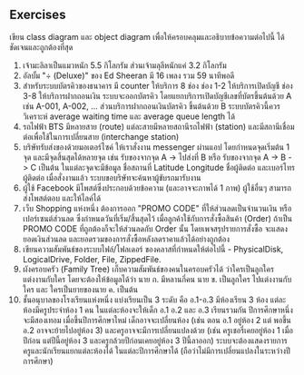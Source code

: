 ## Exercises
 

เขียน class diagram และ object diagram เพื่อให้ครอบคลุมและอธิบายข้อความต่อไปนี้ ได้ชัดเจนและถูกต้องที่สุด

1. เจ้ามะลิลาเป็นแมวหนัก 5.5 กิโลกรัม ส่วนเจ้ามลุลีหนักแค่ 3.2 กิโลกรัม
1. อัลบั้ม "÷ (Deluxe)" ของ Ed Sheeran มี 16 เพลง รวม 59 นาทีพอดี
1. สำหรับระบบบัตรคิวของธนาคาร มี counter ให้บริการ 8 ช่อง ช่อง 1-2 ให้บริการเปิดบัญชี ช่อง 3-8 ให้บริการฝากถอนเงิน ระบบจะออกบัตรคิว โดยแยกบริการเปิดบัญชีเลขที่บัตรขึ้นต้นด้วย A เช่น A-001, A-002, ... ส่วนบริการฝากถอนเงินบัตรคิว ขึ้นต้นด้วย B ระบบบัตรคิวนี้ควรวิเคราะห์ average waiting time และ average queue length ได้
1. รถไฟฟ้า BTS มีหลายสาย (route) แต่ละสายมีหลายสถานีรถไฟฟ้า (station) และมีสถานีเชื่อมต่อเพื่อใช้ในการเปลี่ยนสาย (interchange station)
1. บริษัทรับส่งของด้วยมอเตอร์ไซค์ ให้เราสั่งงาน messenger ผ่านแอป โดยกำหนดจุดเริ่มต้น 1 จุด และมีจุดสิ้นสุดได้หลายจุด เช่น รับของจากจุด A -> ไปส่งที่ B หรือ รับของจากจุด A -> B -> C เป็นต้น ในแต่ละจุดจะมีข้อมูล ชื่อสถานที่ Latitude Longitude ชื่อผู้ติดต่อ และเบอร์โทรผู้ติดต่อ เมื่อสั่งงานแล้ว ระบบขอบริษัทจะค้นหาผู้ขับรถมารับงาน
1. ผู้ใช้ Facebook มีโพสต์ซึ่งประกอบด้วยข้อความ (และอาจจะภาพได้ 1 ภาพ) ผู้ใช้อื่นๆ สามารถส่งโพสต์ตอบ และให้ไลค์ได้
1. เว็บ Shopping แห่งหนึ่ง ต้องการออก "PROMO CODE" ที่ให้ส่วนลดเป็นจำนวนเงิน หรือเปอร์เซนต์ส่วนลด ซึ่งกำหนดวันที่เริ่ม/สิ้นสุดไว้ เมื่อลูกค้าใช้กับการสั่งซื้อสินค้า (Order) ถ้าเป็น PROMO CODE ที่ถูกต้องก็จะให้ส่วนลดกับ Order นั้น โดยเพจสรุปรายการสั่งซื้อ จะแสดงยอดเงินส่วนลด และยอดรวมของการสั่งซื้อหลังลดราคาแล้วได้อย่างถูกต้อง 
1. เขียนความสัมพันธ์ของระบบไฟล์/โฟลเดอร์ ของคลาสที่กำหนดให้ต่อไปนี้ - PhysicalDisk, LogicalDrive, Folder, File, ZippedFile.
1. ผังครอบครัว (Family Tree) เก็บความสัมพันธ์ของคนในครอบครัวได้ ว่าใครเป็นลูกใคร แต่งงานกับใคร โดยจะต้องให้ข้อมูลได้ว่า นาย ก. มีหลานกี่คน นาย ข. เป็นลูกใคร ไปแต่งงานกับใคร และ ใครเป็นยายของนาย ค. เป็นต้น
1. ชั้นอนุบาลของโรงเรียนแห่งหนึ่ง แบ่งเรียนเป็น 3 ระดับ คือ อ.1-อ.3 มีห้องเรียน 3 ห้อง แต่ละห้องมีครูประจำห้อง 1 คน ในแต่ละห้องจะให้เด็ก อ.1 อ.2 และ อ.3 เรียนรวมกัน ปีการศึกษาหนึ่งจะมีสองเทอม เมื่อขึ้นปีการศึกษาใหม่ เด็กอาจจะเปลี่ยนห้อง (เช่น ตอน อ.1 อยู่ห้อง 2 แต่ พอขึ้น อ.2 อาจจะย้ายไปอยู่ห้อง 3) และครูอาจจะมีการเปลี่ยนแปลงด้วย (เช่น ครูเชอรี่เคยอยู่ห้อง 1 เมื่อปีก่อน แต่ปีนี้อยู่ห้อง 3 และครูกล้วยปีก่อนเคยอยู่ห้อง 3 ปีนี้ลาออก) ระบบจะต้องแสดงรายการ ครูและนักเรียนแยกแต่ละห้องได้ ในแต่ละปีการศึกษาได้ (ถือว่าไม่มีการเปลี่ยนแปลงในระหว่างปีการศึกษา)
